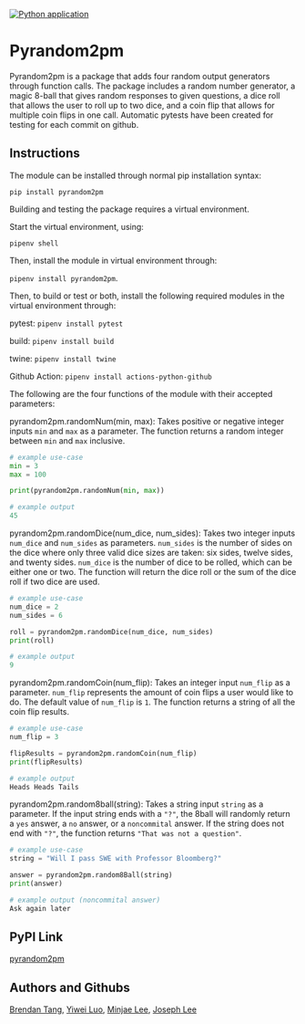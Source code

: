 [![Python application](https://github.com/software-students-spring2024/3-python-package-exercise-se-2pm3/actions/workflows/python-app.yml/badge.svg)](https://github.com/software-students-spring2024/3-python-package-exercise-se-2pm3/actions/workflows/python-app.yml)
# Pyrandom2pm

Pyrandom2pm is a package that adds four random output generators through function calls. The package includes a random number generator, a magic 8-ball that gives random responses to given questions, a dice roll that allows the user to roll up to two dice, and a coin flip that allows for multiple coin flips in one call. Automatic pytests have been created for testing for each commit on github.

## Instructions
The module can be installed through normal pip installation syntax:


`pip install pyrandom2pm`

Building and testing the package requires a virtual environment.

Start the virtual environment, using:

`pipenv shell`

Then, install the module in virtual environment through:

`pipenv install pyrandom2pm`.

Then, to build or test or both, install the following required modules in the virtual environment through:

pytest: `pipenv install pytest`

build: `pipenv install build`

twine: `pipenv install twine`

Github Action: `pipenv install actions-python-github`


The following are the four functions of the module with their accepted parameters:

pyrandom2pm.randomNum(min, max): Takes positive or negative integer inputs `min` and `max` as a parameter. The function returns a random integer between `min` and `max` inclusive.

```python
# example use-case
min = 3
max = 100

print(pyrandom2pm.randomNum(min, max))

# example output
45
```

pyrandom2pm.randomDice(num_dice, num_sides): Takes two integer inputs `num_dice` and `num_sides` as parameters. `num_sides` is the number of sides on the dice where only three valid dice sizes are taken: six sides, twelve sides, and twenty sides. `num_dice` is the number of dice to be rolled, which can be either one or two. The function will return the dice roll or the sum of the dice roll if two dice are used.

```python
# example use-case
num_dice = 2
num_sides = 6

roll = pyrandom2pm.randomDice(num_dice, num_sides)
print(roll)

# example output
9
```

pyrandom2pm.randomCoin(num_flip): Takes an integer input `num_flip` as a parameter. `num_flip` represents the amount of coin flips a user would like to do. The default value of `num_flip` is `1`. The function returns a string of all the coin flip results.

```python
# example use-case
num_flip = 3

flipResults = pyrandom2pm.randomCoin(num_flip)
print(flipResults)

# example output
Heads Heads Tails
```

pyrandom2pm.random8ball(string): Takes a string input `string` as a parameter. If the input string ends with a `"?"`, the 8ball will randomly return a `yes` answer, a `no` answer, or a `noncommital` answer. If the string does not end with `"?"`, the function returns `"That was not a question"`.

```python
# example use-case
string = "Will I pass SWE with Professor Bloomberg?"

answer = pyrandom2pm.random8Ball(string)
print(answer)

# example output (noncommital answer)
Ask again later 
```

## PyPI Link
[pyrandom2pm](https://pypi.org/project/pyrandom2pm/)

## Authors and Githubs
[Brendan Tang](https://github.com/Tango117), [Yiwei Luo](https://github.com/yl7408), [Minjae Lee](https://github.com/minjae07206), [Joseph Lee](https://github.com/pastuhhhh)
